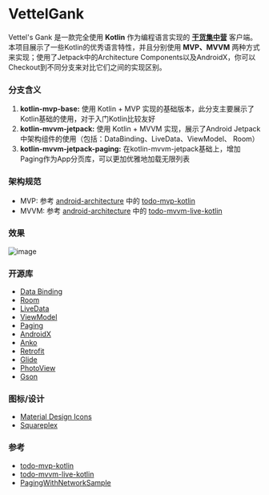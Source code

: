 # VettelGank
Vettel's Gank 是一款完全使用 **Kotlin** 作为编程语言实现的 **[干货集中营](http://gank.io/)** 客户端。本项目展示了一些Kotlin的优秀语言特性，并且分别使用 **MVP、MVVM** 两种方式来实现；使用了Jetpack中的Architecture Components以及AndroidX，你可以Checkout到不同分支来对比它们之间的实现区别。  
  
### 分支含义 
1. **kotlin-mvp-base:** 使用 Kotlin + MVP 实现的基础版本，此分支主要展示了Kotlin基础的使用，对于入门Kotlin比较友好  
2. **kotlin-mvvm-jetpack:** 使用 Kotlin + MVVM 实现，展示了Android Jetpack中架构组件的使用（包括：DataBinding、LiveData、ViewModel、 Room）  
3. **kotlin-mvvm-jetpack-paging:** 在kotlin-mvvm-jetpack基础上，增加Paging作为App分页库，可以更加优雅地加载无限列表  
  
### 架构规范
* MVP: 参考 [android-architecture](https://github.com/googlesamples/android-architecture) 中的 [todo-mvp-kotlin](https://github.com/googlesamples/android-architecture/tree/todo-mvp-kotlin)  
* MVVM: 参考 [android-architecture](https://github.com/googlesamples/android-architecture) 中的 [todo-mvvm-live-kotlin](https://github.com/googlesamples/android-architecture/tree/todo-mvvm-live-kotlin) 
  
### 效果
![image](https://github.com/V1sk/VettelGank/raw/master/screenshot/vettel_gank.jpg)

### 开源库
* [Data Binding](https://developer.android.google.cn/topic/libraries/data-binding)  
* [Room](https://developer.android.google.cn/topic/libraries/architecture/room)  
* [LiveData](https://developer.android.google.cn/topic/libraries/architecture/livedata)  
* [ViewModel](https://developer.android.google.cn/topic/libraries/architecture/viewmodel)  
* [Paging](https://developer.android.google.cn/topic/libraries/architecture/paging)  
* [AndroidX](https://developer.android.google.cn/jetpack/androidx)  
* [Anko](https://github.com/Kotlin/anko)  
* [Retrofit](https://github.com/square/retrofit)  
* [Glide](https://github.com/bumptech/glide)  
* [PhotoView](https://github.com/chrisbanes/PhotoView)  
* [Gson](https://github.com/google/gson)

### 图标/设计
* [Material Design Icons](https://github.com/google/material-design-icons)  
* [Squareplex](https://www.iconfinder.com/iconsets/squareplex)

### 参考
* [todo-mvp-kotlin](https://github.com/googlesamples/android-architecture/tree/todo-mvp-kotlin)  
* [todo-mvvm-live-kotlin](https://github.com/googlesamples/android-architecture/tree/todo-mvvm-live-kotlin)  
* [PagingWithNetworkSample](https://github.com/googlesamples/android-architecture-components/tree/master/PagingWithNetworkSample)
